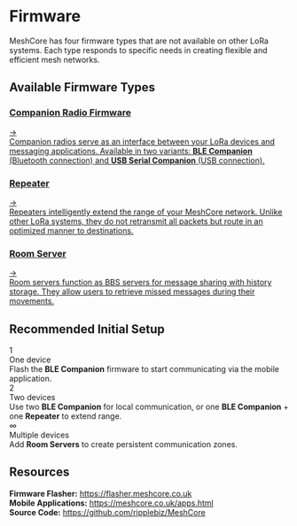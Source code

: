 # Firmware

<div class="section-divider">
  <div class="divider-line"></div>
</div>

<div class="firmware-intro">
  <div class="intro-content">
    MeshCore has four firmware types that are not available on other LoRa systems. Each type responds to specific needs in creating flexible and efficient mesh networks.
  </div>
</div>

<div class="section-divider">
  <div class="divider-line"></div>
</div>

## Available Firmware Types

<div class="firmware-grid">
  <a href="/firmware/companion" class="firmware-card">
    <div class="firmware-header">
      <h3>Companion Radio Firmware</h3>
      <div class="firmware-arrow">→</div>
    </div>
    <div class="firmware-description">
      Companion radios serve as an interface between your LoRa devices and messaging applications. Available in two variants: <strong>BLE Companion</strong> (Bluetooth connection) and <strong>USB Serial Companion</strong> (USB connection).
    </div>
  </a>

  <a href="/firmware/repeater" class="firmware-card">
    <div class="firmware-header">
      <h3>Repeater</h3>
      <div class="firmware-arrow">→</div>
    </div>
    <div class="firmware-description">
      Repeaters intelligently extend the range of your MeshCore network. Unlike other LoRa systems, they do not retransmit all packets but route in an optimized manner to destinations.
    </div>
  </a>

  <a href="/firmware/room-server" class="firmware-card">
    <div class="firmware-header">
      <h3>Room Server</h3>
      <div class="firmware-arrow">→</div>
    </div>
    <div class="firmware-description">
      Room servers function as BBS servers for message sharing with history storage. They allow users to retrieve missed messages during their movements.
    </div>
  </a>
</div>

<div class="section-divider">
  <div class="divider-line"></div>
</div>

## Recommended Initial Setup

<div class="config-container">
  <div class="config-section">
    <div class="config-badge">1</div>
    <div class="config-content">
      <div class="config-title">One device</div>
      <div class="config-text">
        Flash the <strong>BLE Companion</strong> firmware to start communicating via the mobile application.
      </div>
    </div>
  </div>

  <div class="config-section">
    <div class="config-badge">2</div>
    <div class="config-content">
      <div class="config-title">Two devices</div>
      <div class="config-text">
        Use two <strong>BLE Companion</strong> for local communication, or one <strong>BLE Companion</strong> + one <strong>Repeater</strong> to extend range.
      </div>
    </div>
  </div>

  <div class="config-section">
    <div class="config-badge">∞</div>
    <div class="config-content">
      <div class="config-title">Multiple devices</div>
      <div class="config-text">
        Add <strong>Room Servers</strong> to create persistent communication zones.
      </div>
    </div>
  </div>
</div>

<div class="section-divider">
  <div class="divider-line"></div>
</div>

## Resources

<div class="resources-list">
  <div class="resource-item">
    <strong>Firmware Flasher:</strong> <a href="https://flasher.meshcore.co.uk">https://flasher.meshcore.co.uk</a>
  </div>
  <div class="resource-item">
    <strong>Mobile Applications:</strong> <a href="https://meshcore.co.uk/apps.html">https://meshcore.co.uk/apps.html</a>
  </div>
  <div class="resource-item">
    <strong>Source Code:</strong> <a href="https://github.com/ripplebiz/MeshCore">https://github.com/ripplebiz/MeshCore</a>
  </div>
</div>